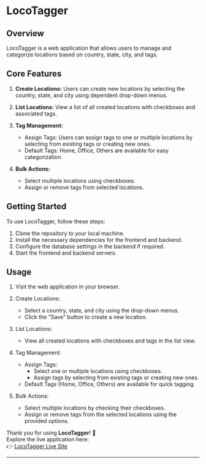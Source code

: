 # LocoTagger 
## Overview
LocoTagger is a web application that allows users to manage and categorize locations based on country, state, city, and tags.

## Core Features
1. **Create Locations:** Users can create new locations by selecting the country, state, and city using dependent drop-down menus.
2. **List Locations:** View a list of all created locations with checkboxes and associated tags.

3. **Tag Management:**
   - Assign Tags: Users can assign tags to one or multiple locations by selecting from existing tags or creating new ones.
   - Default Tags: Home, Office, Others are available for easy categorization.

4. **Bulk Actions:**
   - Select multiple locations using checkboxes.
   - Assign or remove tags from selected locations.

## Getting Started
To use LocoTagger, follow these steps:

1. Clone the repository to your local machine.
2. Install the necessary dependencies for the frontend and backend.
3. Configure the database settings in the backend if required.
4. Start the frontend and backend servers.

## Usage
1. Visit the web application in your browser.
2. Create Locations:
   - Select a country, state, and city using the drop-down menus.
   - Click the "Save" button to create a new location.

3. List Locations:
   - View all created locations with checkboxes and tags in the list view.

4. Tag Management:
   - Assign Tags:
     - Select one or multiple locations using checkboxes.
     - Assign tags by selecting from existing tags or creating new ones.
   - Default Tags (Home, Office, Others) are available for quick tagging.

5. Bulk Actions:
   - Select multiple locations by checking their checkboxes.
   - Assign or remove tags from the selected locations using the provided options.



Thank you for using **LocoTagger**! 🎉  
Explore the live application here:  
👉 [LocoTagger Live Site](https://65a4fcf6cd15ad249db1860a--splendid-daifuku-987612.netlify.app/)

---
```

